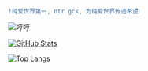 <!--
**luckyray-fan/luckyray-fan** is a ✨ _special_ ✨ repository because its `README.md` (this file) appears on your GitHub profile.

Here are some ideas to get you started:

- 🔭 I’m currently working on ...
- 🌱 I’m currently learning ...
- 👯 I’m looking to collaborate on ...
- 🤔 I’m looking for help with ...
- 💬 Ask me about ...
- 📫 How to reach me: ...
- 😄 Pronouns: ...
- ⚡ Fun fact: ...
-->

```diff
!纯爱世界第一, ntr gck, 为纯爱世界传递希望❕
```
![哼哼](https://i.loli.net/2020/07/19/teAQOKa27FR1Mwd.png)

[![GitHub Stats](https://github-readme-stats.vercel.app/api?username=luckyray-fan)](https://github.com/anuraghazra/github-readme-stats)

[![Top Langs](https://github-readme-stats.vercel.app/api/top-langs/?username=luckyray-fan)](https://github.com/anuraghazra/github-readme-stats)
